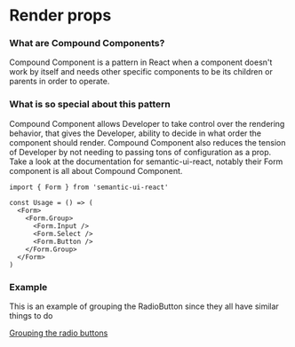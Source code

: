 # Render props

### What are Compound Components?

Compound Component is a pattern in React when a component doesn't work by itself and needs other specific components to be its children or parents in order to operate.

### What is so special about this pattern

Compound Component allows Developer to take control over the rendering behavior, that gives the Developer, ability to decide in what order the component should render. 
Compound Component also reduces the tension of Developer by not needing to passing tons of configuration as a prop.
Take a look at the documentation for semantic-ui-react, notably their Form component is all about Compound Component.

```
import { Form } from 'semantic-ui-react'

const Usage = () => (
  <Form>
    <Form.Group>
      <Form.Input />
      <Form.Select />
      <Form.Button />
    </Form.Group>
  </Form>
)

```


### Example

This is an example of grouping the RadioButton since they all have similar things to do

[Grouping the radio buttons](https://codesandbox.io/s/z32mw29474)
